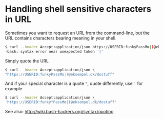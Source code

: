 # Handling shell sensitive characters in URL

Sometimes you want to request an URL from the command-line, but the URL contains characters bearing meaning in your shell.

```bash
$ curl --header Accept:application/json https://USERID:funkyPassMo|)@eksempel.dk/dostuff
-bash: syntax error near unexpected token '|'
```

Simply quote the URL

```bash
$ curl --header Accept:application/json \
"https://USERID:funkyPassMo|)@eksempel.dk/dostuff"
```

And if your special character is a quote `"`, quote differently, use  `'` for example

```bash
$ curl --header Accept:application/json \
'https://USERID:funky"PassMo|)@eksempel.dk/dostuff'
```

See also: http://wiki.bash-hackers.org/syntax/quoting
